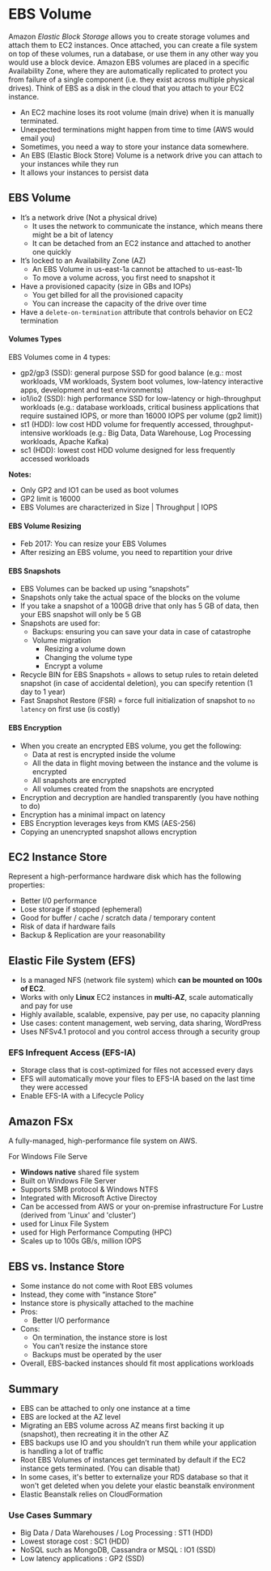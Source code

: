 # EBS Volume

Amazon *Elastic Block Storage* allows you to create storage volumes and attach them to EC2 instances. Once attached, you can create a file system on top of these volumes, run a database, or use them in any other way you would use a block device. Amazon EBS volumes are placed in a specific Availability Zone, where they are automatically replicated to protect you from failure of a single component (i.e. they exist across multiple physical drives). Think of EBS as a disk in the cloud that you attach to your EC2 instance.

- An EC2 machine loses its root volume (main drive) when it is manually terminated.
- Unexpected terminations might happen from time to time (AWS would email you)
- Sometimes, you need a way to store your instance data somewhere.
- An EBS (Elastic Block Store) Volume is a network drive you can attach to your instances while they run
- It allows your instances to persist data

## EBS Volume

- It’s a network drive (Not a physical drive)
  - It uses the network to communicate the instance, which means there might be a bit of latency
  - It can be detached from an EC2 instance and attached to another one quickly
- It’s locked to an Availability Zone (AZ)
  - An EBS Volume in us-east-1a cannot be attached to us-east-1b
  - To move a volume across, you first need to snapshot it
- Have a provisioned capacity (size in GBs and IOPs)
  - You get billed for all the provisioned capacity
  - You can increase the capacity of the drive over time
- Have a `delete-on-termination` attribute that controls behavior on EC2 termination

#### Volumes Types

EBS Volumes come in 4 types:

- gp2/gp3 (SSD): general purpose SSD for good balance (e.g.: most workloads, VM workloads, System boot volumes, low-latency interactive apps, development and test environments)
- io1/io2 (SSD): high performance SSD for low-latency or high-throughput workloads (e.g.: database workloads, critical business applications that require sustained IOPS, or more than 16000 IOPS per volume (gp2 limit))
- st1 (HDD): low cost HDD volume for frequently accessed, throughput-intensive workloads (e.g.: Big Data, Data Warehouse, Log Processing workloads, Apache Kafka)
- sc1 (HDD): lowest cost HDD volume designed for less frequently accessed workloads

**Notes:**

- Only GP2 and IO1 can be used as boot volumes
- GP2 limit is 16000
- EBS Volumes are characterized in Size | Throughput | IOPS

#### EBS Volume Resizing

- Feb 2017: You can resize your EBS Volumes
- After resizing an EBS volume, you need to repartition your drive

#### EBS Snapshots

- EBS Volumes can be backed up using “snapshots”
- Snapshots only take the actual space of the blocks on the volume
- If you take a snapshot of a 100GB drive that only has 5 GB of data, then your EBS snapshot will only be 5 GB
- Snapshots are used for:
  - Backups: ensuring you can save your data in case of catastrophe
  - Volume migration
    - Resizing a volume down
    - Changing the volume type
    - Encrypt a volume
- Recycle BIN for EBS Snapshots = allows to setup rules to retain deleted snapshot (in case of accidental deletion), you can specify retention (1 day to 1 year)
- Fast Snapshot Restore (FSR) = force full initialization of snapshot to `no latency` on first use (is costly)

#### EBS Encryption

- When you create an encrypted EBS volume, you get the following:
  - Data at rest is encrypted inside the volume
  - All the data in flight moving between the instance and the volume is encrypted
  - All snapshots are encrypted
  - All volumes created from the snapshots are encrypted
- Encryption and decryption are handled transparently (you have nothing to do)
- Encryption has a minimal impact on latency
- EBS Encryption leverages keys from KMS (AES-256)
- Copying an unencrypted snapshot allows encryption

## EC2 Instance Store

Represent a high-performance hardware disk which has the following properties:

- Better I/0 performance
- Lose storage if stopped (ephemeral)
- Good for buffer / cache / scratch data / temporary content
- Risk of data if hardware fails
- Backup & Replication are your reasonability

## Elastic File System (EFS)

- Is a managed NFS (network file system) which **can be mounted on 100s of EC2**.
- Works with only **Linux** EC2 instances in **multi-AZ**, scale automatically and pay for use
- Highly available, scalable, expensive, pay per use, no capacity planning
- Use cases: content management, web serving, data sharing, WordPress
- Uses NFSv4.1 protocol and you control access through a security group

### EFS Infrequent Access (EFS-IA)

- Storage class that is cost-optimized for files not accessed every days
- EFS will automatically move your files to EFS-IA based on the last time they were accessed
- Enable EFS-IA with a Lifecycle Policy

## Amazon FSx

A fully-managed, high-performance file system on AWS.

For Windows File Serve

- **Windows native** shared file system
- Built on Windows File Server
- Supports SMB protocol & Windows NTFS
- Integrated with Microsoft Active Directoy
- Can be accessed from AWS or your on-premise infrastructure
  For Lustre (derived from 'Linux' and 'cluster')
- used for Linux File System
- used for High Performance Computing (HPC)
- Scales up to 100s GB/s, million IOPS

## EBS vs. Instance Store

- Some instance do not come with Root EBS volumes
- Instead, they come with “instance Store”
- Instance store is physically attached to the machine
- Pros:
  - Better I/O performance
- Cons:
  - On termination, the instance store is lost
  - You can’t resize the instance store
  - Backups must be operated by the user
- Overall, EBS-backed instances should fit most applications workloads

## Summary

- EBS can be attached to only one instance at a time
- EBS are locked at the AZ level
- Migrating an EBS volume across AZ means first backing it up (snapshot), then recreating it in the other AZ
- EBS backups use IO and you shouldn’t run them while your application is handling a lot of traffic
- Root EBS Volumes of instances get terminated by default if the EC2 instance gets terminated. (You can disable that)
- In some cases, it's better to externalize your RDS database so that it won't get deleted when you delete your elastic beanstalk environment
- Elastic Beanstalk relies on CloudFormation

### Use Cases Summary

- Big Data / Data Warehouses / Log Processing : ST1 (HDD)
- Lowest storage cost : SC1 (HDD)
- NoSQL such as MongoDB, Cassandra or MSQL : IO1 (SSD)
- Low latency applications : GP2 (SSD)
